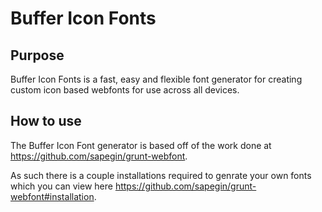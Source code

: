 # Buffer Icon Fonts

## Purpose

Buffer Icon Fonts is a fast, easy and flexible font generator for creating custom icon based webfonts for use across all devices.

## How to use

The Buffer Icon Font generator is based off of the work done at https://github.com/sapegin/grunt-webfont.

As such there is a couple installations required to genrate your own fonts which you can view here https://github.com/sapegin/grunt-webfont#installation.


